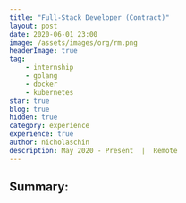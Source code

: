 ```yaml
---
title: "Full-Stack Developer (Contract)" 
layout: post 
date: 2020-06-01 23:00
image: /assets/images/org/rm.png
headerImage: true
tag: 
    - internship 
    - golang
    - docker
    - kubernetes
star: true
blog: true
hidden: true
category: experience 
experience: true
author: nicholaschin
description: May 2020 - Present  |  Remote
--- 
```


## Summary: 

<!-- Intro -->

<!-- Verified Me -->

<!-- Credit Card Checks -->

<!-- Background Checks  -->